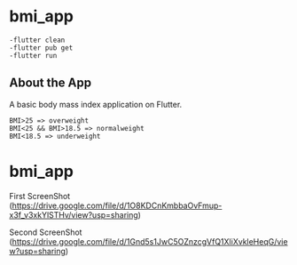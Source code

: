 <h1 class="code-line" data-line-start=0 data-line-end=1 ><a id="bmi_app_0"></a>bmi_app</h1>
<pre><code class="has-line-data" data-line-start="3" data-line-end="7">-flutter clean
-flutter pub get
-flutter run
</code></pre>
<h2 class="code-line" data-line-start=8 data-line-end=9 ><a id="About_the_App_8"></a>About the App</h2>
<p class="has-line-data" data-line-start="10" data-line-end="11">A basic body mass index application on Flutter.</p>
<pre><code class="has-line-data" data-line-start="12" data-line-end="16">BMI&gt;25 =&gt; overweight
BMI&lt;25 &amp;&amp; BMI&gt;18.5 =&gt; normalweight
BMI&lt;18.5 =&gt; underweight
</code></pre>
<h1 class="code-line" data-line-start=16 data-line-end=17 ><a id="bmi_app_16"></a>bmi_app</h1>
<p class="has-line-data" data-line-start="17" data-line-end="19">First ScreenShot<br>
(<a href="https://drive.google.com/file/d/1O8KDCnKmbbaOvFmup-x3f_v3xkYlSTHv/view?usp=sharing">https://drive.google.com/file/d/1O8KDCnKmbbaOvFmup-x3f_v3xkYlSTHv/view?usp=sharing</a>)</p>
<p class="has-line-data" data-line-start="20" data-line-end="21">Second ScreenShot<br> (<a href="https://drive.google.com/file/d/1Gnd5s1JwC5OZnzcgVfQ1XliXvkleHeqG/view?usp=sharing">https://drive.google.com/file/d/1Gnd5s1JwC5OZnzcgVfQ1XliXvkleHeqG/view?usp=sharing</a>)</p>
